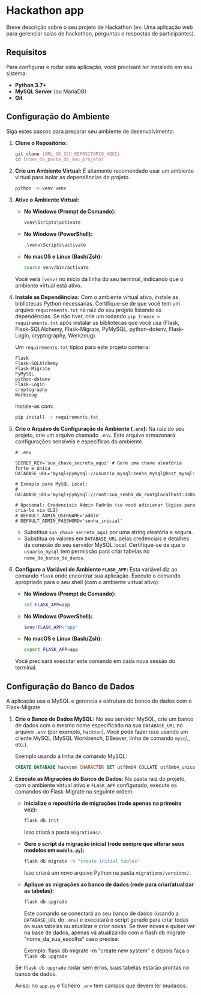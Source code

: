# Hackathon app

Breve descrição sobre o seu projeto de Hackathon (ex: Uma aplicação web para gerenciar salas de hackathon, perguntas e respostas de participantes).

## Requisitos

Para configurar e rodar esta aplicação, você precisará ter instalado em seu sistema:

* **Python 3.7+**
* **MySQL Server** (ou MariaDB)
* **Git**

## Configuração do Ambiente

Siga estes passos para preparar seu ambiente de desenvolvimento:

1.  **Clone o Repositório:**
    ```bash
    git clone [URL_DO_SEU_REPOSITORIO_AQUI]
    cd [nome_da_pasta_do_seu_projeto]
    ```

2.  **Crie um Ambiente Virtual:**
    É altamente recomendado usar um ambiente virtual para isolar as dependências do projeto.
    ```bash
    python -m venv venv
    ```

3.  **Ative o Ambiente Virtual:**

    * **No Windows (Prompt de Comando):**
        ```cmd
        venv\Scripts\activate
        ```
    * **No Windows (PowerShell):**
        ```powershell
        .\venv\Scripts\activate
        ```
    * **No macOS e Linux (Bash/Zsh):**
        ```bash
        source venv/bin/activate
        ```
    Você verá `(venv)` no início da linha do seu terminal, indicando que o ambiente virtual está ativo.

4.  **Instale as Dependências:**
    Com o ambiente virtual ativo, instale as bibliotecas Python necessárias. Certifique-se de que você tem um arquivo `requirements.txt` na raiz do seu projeto listando as dependências. Se não tiver, crie um rodando `pip freeze > requirements.txt` após instalar as bibliotecas que você usa (Flask, Flask-SQLAlchemy, Flask-Migrate, PyMySQL, python-dotenv, Flask-Login, cryptography, Werkzeug).

    Um `requirements.txt` típico para este projeto conteria:
    ```
    Flask
    Flask-SQLAlchemy
    Flask-Migrate
    PyMySQL
    python-dotenv
    Flask-Login
    cryptography
    Werkzeug
    ```
    Instale-as com:
    ```bash
    pip install -r requirements.txt
    ```

5.  **Crie o Arquivo de Configuração de Ambiente (`.env`):**
    Na raiz do seu projeto, crie um arquivo chamado `.env`. Este arquivo armazenará configurações sensíveis e específicas do ambiente.

    ```dotenv
    # .env

    SECRET_KEY='sua_chave_secreta_aqui' # Gere uma chave aleatória forte e única
    DATABASE_URL='mysql+pymysql://usuario_mysql:senha_mysql@host_mysql:porta_mysql/nome_do_banco_de_dados'

    # Exemplo para MySQL Local:
    # DATABASE_URL='mysql+pymysql://root:sua_senha_do_root@localhost:3306/hackton'

    # Opcional: Credenciais Admin Padrão (se você adicionar lógica para criá-lo via CLI)
    # DEFAULT_ADMIN_USERNAME='admin'
    # DEFAULT_ADMIN_PASSWORD='senha_inicial'
    ```
    * Substitua `sua_chave_secreta_aqui` por uma string aleatória e segura.
    * Substitua os valores em `DATABASE_URL` pelas credenciais e detalhes de conexão do seu servidor MySQL local. Certifique-se de que o `usuario_mysql` tem permissão para criar tabelas no `nome_do_banco_de_dados`.

6.  **Configure a Variável de Ambiente `FLASK_APP`:**
    Esta variável diz ao comando `flask` onde encontrar sua aplicação. Execute o comando apropriado para o seu shell (com o ambiente virtual ativo):

    * **No Windows (Prompt de Comando):**
        ```cmd
        set FLASK_APP=app
        ```
    * **No Windows (PowerShell):**
        ```powershell
        $env:FLASK_APP="app"
        ```
    * **No macOS e Linux (Bash/Zsh):**
        ```bash
        export FLASK_APP=app
        ```
    Você precisará executar este comando em cada nova sessão do terminal.

## Configuração do Banco de Dados

A aplicação usa o MySQL e gerencia a estrutura do banco de dados com o Flask-Migrate.

1.  **Crie o Banco de Dados MySQL:**
    No seu servidor MySQL, crie um banco de dados com o mesmo nome especificado na sua `DATABASE_URL` no arquivo `.env` (por exemplo, `hackton`). Você pode fazer isso usando um cliente MySQL (MySQL Workbench, DBeaver, linha de comando `mysql`, etc.).

    Exemplo usando a linha de comando MySQL:
    ```sql
    CREATE DATABASE hackton CHARACTER SET utf8mb4 COLLATE utf8mb4_unicode_ci;
    ```

2.  **Execute as Migrações do Banco de Dados:**
    Na pasta raiz do projeto, com o ambiente virtual ativo e `FLASK_APP` configurado, execute os comandos do Flask-Migrate na seguinte ordem:

    * **Inicialize o repositório de migrações (rode apenas na primeira vez):**
        ```bash
        flask db init
        ```
        Isso criará a pasta `migrations/`.

    * **Gere o script da migração inicial (rode sempre que alterar seus modelos em `models.py`):**
        ```bash
        flask db migrate -m "create initial tables"
        ```
        Isso criará um novo arquivo Python na pasta `migrations/versions/`.

    * **Aplique as migrações ao banco de dados (rode para criar/atualizar as tabelas):**
        ```bash
        flask db upgrade
        ```
        Este comando se conectará ao seu banco de dados (usando a `DATABASE_URL` do `.env`) e executará o script gerado para criar todas as suas tabelas ou atualizar e criar novas. Se tiver novas e quiser ver na base de dados, apenas vá atualizando com o flash db migrate "nome_da_sua_escolha" caso precise:

      Exemplo: flask db migrate -m "create new system" e depois faça o `flask db upgrade`

    Se `flask db upgrade` rodar sem erros, suas tabelas estarão prontas no banco de dados.
    

    Aviso: no `app.py` e ficheiro `.env` tem campos que devem ler mudados.
